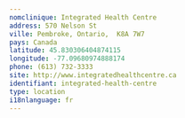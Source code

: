 ```yaml
---
nomclinique: Integrated Health Centre
address: 570 Nelson St
ville: Pembroke, Ontario,  K8A 7W7
pays: Canada
latitude: 45.830306404874115
longitude: -77.09680974888174
phone: (613) 732-3333
site: http://www.integratedhealthcentre.ca
identifiant: integrated-health-centre
type: location
i18nlanguage: fr
---
```

